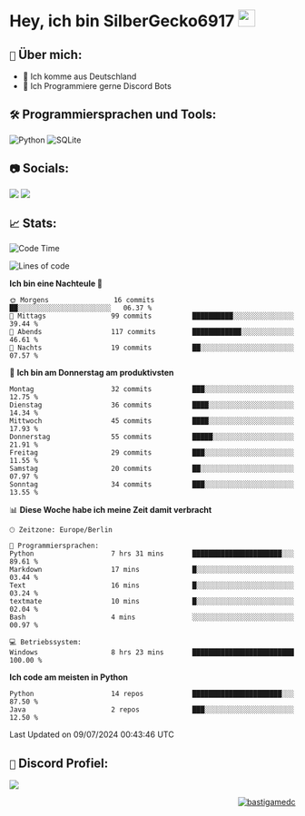 # Hey, ich bin SilberGecko6917 <img src="https://raw.githubusercontent.com/MartinHeinz/MartinHeinz/master/wave.gif" width="30px">

## `📌` Über mich:
- 📍 Ich komme aus Deutschland
- 📝 Ich Programmiere gerne Discord Bots

## `🛠️` Programmiersprachen und Tools:
![Python](https://img.shields.io/badge/python-3670A0?style=for-the-badge&logo=python&logoColor=ffdd54)
![SQLite](https://img.shields.io/badge/sqlite-%2307405e.svg?style=for-the-badge&logo=sqlite&logoColor=white)


## `📷` Socials:  
[![](https://img.shields.io/youtube/channel/subscribers/UCf83BJ6BdAFoU1zViGFuWlg?style=for-the-badge&logo=youtube&label=YouTube&color=red)](https://youtube.com/@gecko_tv) [![](https://img.shields.io/twitch/status/silbergecko_tv?style=for-the-badge&logo=twitch&logoColor=white&color=purple)](https://twitch.tv/silbergecko_tv)


## `📈` Stats:
<!--START_SECTION:waka-->
![Code Time](http://img.shields.io/badge/Code%20Time-49%20hrs%2018%20mins-blue)

![Lines of code](https://img.shields.io/badge/Seit%20Hallo%20Welt%20habe%20ich%20geschrieben-21.3%20thousand%20Codezeilen-blue)

**Ich bin eine Nachteule 🦉** 

```text
🌞 Morgens                16 commits          ██░░░░░░░░░░░░░░░░░░░░░░░   06.37 % 
🌆 Mittags                99 commits          ██████████░░░░░░░░░░░░░░░   39.44 % 
🌃 Abends                 117 commits         ████████████░░░░░░░░░░░░░   46.61 % 
🌙 Nachts                 19 commits          ██░░░░░░░░░░░░░░░░░░░░░░░   07.57 % 
```
📅 **Ich bin am Donnerstag am produktivsten** 

```text
Montag                   32 commits          ███░░░░░░░░░░░░░░░░░░░░░░   12.75 % 
Dienstag                 36 commits          ████░░░░░░░░░░░░░░░░░░░░░   14.34 % 
Mittwoch                 45 commits          ████░░░░░░░░░░░░░░░░░░░░░   17.93 % 
Donnerstag               55 commits          █████░░░░░░░░░░░░░░░░░░░░   21.91 % 
Freitag                  29 commits          ███░░░░░░░░░░░░░░░░░░░░░░   11.55 % 
Samstag                  20 commits          ██░░░░░░░░░░░░░░░░░░░░░░░   07.97 % 
Sonntag                  34 commits          ███░░░░░░░░░░░░░░░░░░░░░░   13.55 % 
```


📊 **Diese Woche habe ich meine Zeit damit verbracht** 

```text
🕑︎ Zeitzone: Europe/Berlin

💬 Programmiersprachen: 
Python                   7 hrs 31 mins       ██████████████████████░░░   89.61 % 
Markdown                 17 mins             █░░░░░░░░░░░░░░░░░░░░░░░░   03.44 % 
Text                     16 mins             █░░░░░░░░░░░░░░░░░░░░░░░░   03.24 % 
textmate                 10 mins             █░░░░░░░░░░░░░░░░░░░░░░░░   02.04 % 
Bash                     4 mins              ░░░░░░░░░░░░░░░░░░░░░░░░░   00.97 % 

💻 Betriebssystem: 
Windows                  8 hrs 23 mins       █████████████████████████   100.00 % 
```

**Ich code am meisten in Python** 

```text
Python                   14 repos            ██████████████████████░░░   87.50 % 
Java                     2 repos             ███░░░░░░░░░░░░░░░░░░░░░░   12.50 % 
```




 Last Updated on 09/07/2024 00:43:46 UTC
<!--END_SECTION:waka-->

## `🔎` Discord Profiel:
<a href="https://discord.com/users/753974250968186901"><img src="https://lanyard.cnrad.dev/api/753974250968186901"><p/>

<p align="right">
  <img align="center" src="https://komarev.com/ghpvc/?username=SilberGecko6917&label=Profile%20views&color=0e75b6&style=flat" alt="bastigamedc"/>
</p>

